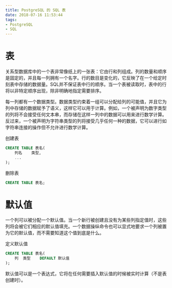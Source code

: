 ```yaml
---
title: PostgreSQL 的 SQL 表
date: 2018-07-16 11:53:44
tags:
- PostgreSQL
- SQL
---
```


# 表
关系型数据库中的一个表非常像纸上的一张表：它由行和列组成。列的数量和顺序是固定的，并且每一列拥有一个名字。行的数目是变化的，它反映了在一个给定时刻表中存储的数据量。SQL并不保证表中行的顺序。当一个表被读取时，表中的行将以非特定顺序出现，除非明确地指定需要排序。

每一列都有一个数据类型。数据类型约束着一组可以分配给列的可能值，并且它为列中存储的数据赋予了语义，这样它可以用于计算。例如，一个被声明为数字类型的列将不会接受任何文本串，而存储在这样一列中的数据可以用来进行数学计算。反过来，一个被声明为字符串类型的列将接受几乎任何一种的数据，它可以进行如字符串连接的操作但不允许进行数学计算。 

创建表
```sql
CREATE TABLE 表名(
    列名    类型,
    ...
);
```

删除表
```sql
CREATE TABLE 表名;
```

# 默认值

一个列可以被分配一个默认值。当一个新行被创建且没有为某些列指定值时，这些列将会被它们相应的默认值填充。一个数据操纵命令也可以显式地要求一个列被置为它的默认值，而不需要知道这个值到底是什么。

定义默认值
```sql
CREATE TABLE 表名(
    列  类型    DEFAULT 默认值
);
```

默认值可以是一个表达式，它将在任何需要插入默认值的时候被实时计算（不是表创建时）。